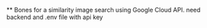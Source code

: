** Bones for a similarity image search using Google Cloud API. need backend and .env file with api key
